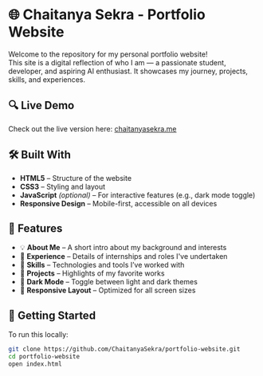 # 🌐 Chaitanya Sekra - Portfolio Website

Welcome to the repository for my personal portfolio website!  
This site is a digital reflection of who I am — a passionate student, developer, and aspiring AI enthusiast. It showcases my journey, projects, skills, and experiences.

## 🔍 Live Demo

Check out the live version here: [chaitanyasekra.me](https://chaitanya-sekra-portfolio.netlify.app/)

## 🛠️ Built With

- **HTML5** – Structure of the website  
- **CSS3** – Styling and layout  
- **JavaScript** *(optional)* – For interactive features (e.g., dark mode toggle)  
- **Responsive Design** – Mobile-first, accessible on all devices

## 📁 Features

- 💡 **About Me** – A short intro about my background and interests  
- 💼 **Experience** – Details of internships and roles I've undertaken  
- 🧠 **Skills** – Technologies and tools I’ve worked with  
- 📂 **Projects** – Highlights of my favorite works  
- 🌙 **Dark Mode** – Toggle between light and dark themes  
- 📱 **Responsive Layout** – Optimized for all screen sizes

## 🚀 Getting Started

To run this locally:

```bash
git clone https://github.com/ChaitanyaSekra/portfolio-website.git
cd portfolio-website
open index.html
